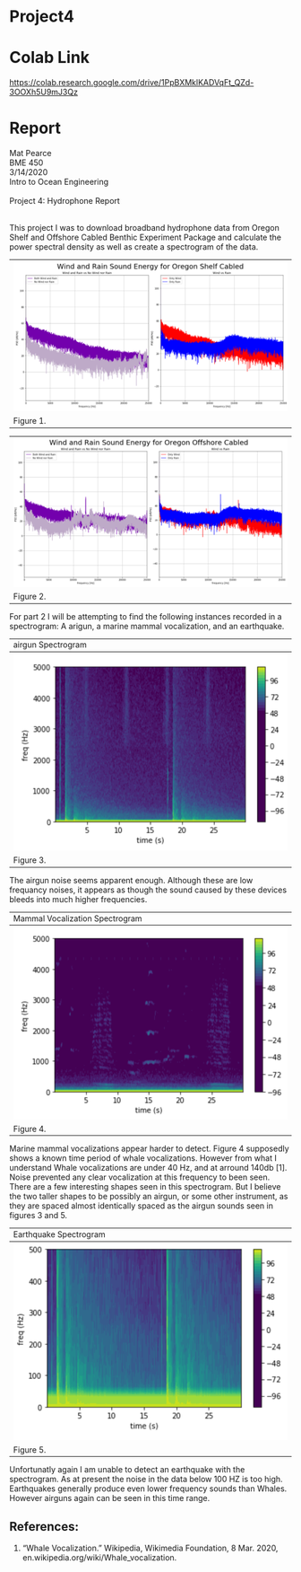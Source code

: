# Project4

# Colab Link
https://colab.research.google.com/drive/1PpBXMklKADVqFt_QZd-3OOXh5U9mJ3Qz
# Report
Mat Pearce<br>
BME 450<br>
3/14/2020<br>
Intro to Ocean Engineering<br>
<br>
Project 4: Hydrophone Report<br>
<br>
<p>
This project I was to download broadband hydrophone data from Oregon Shelf and Offshore Cabled Benthic Experiment Package and calculate the power spectral density as well as create a spectrogram of the data.
</p>

<table style="width:100%">
  <tr>
    <th><img alt="Aug 24th?" src=images/fig1.PNG><br></th>
  </tr>
  <tr>
    <td>Figure 1.</td>
  </tr>
</table>



<table style="width:100%">
  <tr>
    <th><img alt="Aug 24th?" src=images/fig2.PNG><br></th>
  </tr>
  <tr>
    <td>Figure 2.</td>
  </tr>
</table>

<p>
For part 2 I will be attempting to find the following instances recorded in a spectrogram: A arigun, a marine mammal vocalization, and an earthquake.
</p>


<table style="width:100%">
  <tr>
    <td>airgun Spectrogram</td>
  </tr>
  <tr>
    <th><img alt="Aug 24th?" src=images/fig3.PNG><br></th>
  </tr>
  <tr>
    <td>Figure 3.</td>
  </tr>
</table>

<p>
The airgun noise seems apparent enough. Although these are low frequancy noises, it appears as though the sound caused by these devices bleeds into much higher frequencies.
</p>

<table style="width:100%">
  <tr>
    <td>Mammal Vocalization Spectrogram</td>
  </tr>
  <tr>
    <th><img alt="Aug 24th?" src=images/fig4.PNG><br></th>
  </tr>
  <tr>
    <td>Figure 4.</td>
  </tr>
</table>

<p>
Marine mammal vocalizations appear harder to detect. Figure 4 supposedly shows a known time period of whale vocalizations. However from what I understand Whale vocalizations are under 40 Hz, and at arround 140db [1]. Noise prevented any clear vocalization at this frequency to been seen. There are a few interesting shapes seen in this spectrogram. But I believe the two taller shapes to be possibly an airgun, or some other instrument, as they are spaced almost identically spaced as the airgun sounds seen in figures 3 and 5.
</p>

<table style="width:100%">
  <tr>
    <td>Earthquake Spectrogram</td>
  </tr>
  <tr>
    <th><img alt="Aug 24th?" src=images/fig5.PNG><br></th>
  </tr>
  <tr>
    <td>Figure 5.</td>
  </tr>
</table>
<p>
Unfortunatly again I am unable to detect an earthquake with the spectrogram. As at present the noise in the data below 100 HZ is too high. Earthquakes generally produce even lower frequency sounds than Whales. However airguns again can be seen in this time range.
</p>


## References:
1. “Whale Vocalization.” Wikipedia, Wikimedia Foundation, 8 Mar. 2020, en.wikipedia.org/wiki/Whale_vocalization.
